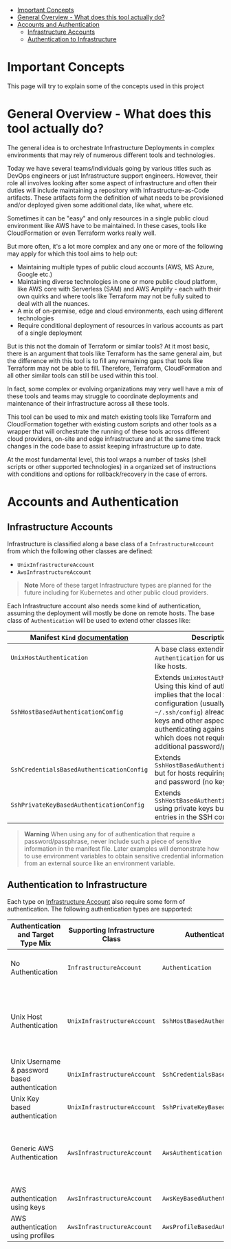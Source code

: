 
- [Important Concepts](#important-concepts)
- [General Overview - What does this tool actually do?](#general-overview---what-does-this-tool-actually-do)
- [Accounts and Authentication](#accounts-and-authentication)
  - [Infrastructure Accounts](#infrastructure-accounts)
  - [Authentication to Infrastructure](#authentication-to-infrastructure)

# Important Concepts

This page will try to explain some of the concepts used in this project

# General Overview - What does this tool actually do?

The general idea is to orchestrate Infrastructure Deployments in complex environments that may rely of numerous different tools and technologies.

Today we have several teams/individuals going by various titles such as DevOps engineers or just Infrastructure support engineers. However, their role all involves looking after some aspect of infrastructure and often their duties will include maintaining a repository with Infrastructure-as-Code artifacts. These artifacts form the definition of what needs to be provisioned and/or deployed given some additional data, like what, where etc. 

Sometimes it can be "easy" and only resources in a single public cloud environment like AWS have to be maintained. In these cases, tools like CloudFormation or even Terraform works really well.

But more often, it's a lot more complex and any one or more of the following may apply for which this tool aims to help out:

* Maintaining multiple types of public cloud accounts (AWS, MS Azure, Google etc.)
* Maintaining diverse technologies in one or more public cloud platform, like AWS core with Serverless (SAM) and AWS Amplify - each with their own quirks and where tools like Terraform may not be fully suited to deal with all the nuances.
* A mix of on-premise, edge and cloud environments, each using different technologies
* Require conditional deployment of resources in various accounts as part of a single deployment

But is this not the domain of Terraform or similar tools? At it most basic, there is an argument that tools like Terraform has the same general aim, but the difference with this tool is to fill any remaining gaps that tools like Terraform may not be able to fill. Therefore, Terraform, CloudFormation and all other similar tools can still be used within this tool. 

In fact, some complex or evolving organizations may very well have a mix of these tools and teams may struggle to coordinate deployments and maintenance of their infrastructure across all these tools.

This tool can be used to mix and match existing tools like Terraform and CloudFormation together with existing custom scripts and other tools as a wrapper that will orchestrate the running of these tools across different cloud providers, on-site and edge infrastructure and at the same time track changes in the code base to assist keeping infrastructure up to date.

At the most fundamental level, this tool wraps a number of tasks (shell scripts or other supported technologies) in a organized set of instructions with conditions and options for rollback/recovery in the case of errors.

# Accounts and Authentication

## Infrastructure Accounts

Infrastructure is classified along a base class of a `InfrastructureAccount` from which the following other classes are defined:

* `UnixInfrastructureAccount`
* `AwsInfrastructureAccount`

> **Note**
> More of these target Infrastructure types are planned for the future including for Kubernetes and other public cloud providers.

Each Infrastructure account also needs some kind of authentication, assuming the deployment will mostly be done on remote hosts. The base class of `Authentication` will be used to extend other classes like:

| Manifest `Kind` [documentation](manifests/infrastructure_accounts.md) | Description                                                                                                                                                                                                                                                                           |
|-----------------------------------------------------------------------|---------------------------------------------------------------------------------------------------------------------------------------------------------------------------------------------------------------------------------------------------------------------------------------|
| `UnixHostAuthentication`                                              | A base class extending `Authentication` for use with Unix like hosts.                                                                                                                                                                                                                 |
| `SshHostBasedAuthenticationConfig`                                    | Extends `UnixHostAuthentication`. Using this kind of authentication implies that the local SSH configuration (usually in `~/.ssh/config`) already defines the keys and other aspects around authenticating against a host which does not require any additional password/passphrases. |
| `SshCredentialsBasedAuthenticationConfig`                             | Extends `SshHostBasedAuthenticationConfig` but for hosts requiring a username and password (no keys).                                                                                                                                                                                 |
| `SshPrivateKeyBasedAuthenticationConfig`                              | Extends `SshHostBasedAuthenticationConfig` using private keys but with no entries in the SSH config file.                                                                                                                                                                             |

> **Warning**
> When using any for of authentication that require a password/passphrase, never include such a piece of sensitive information in the manifest file. Later examples will demonstrate how to use environment variables to obtain sensitive credential information from an external source like an environment variable.

## Authentication to Infrastructure

Each type on [Infrastructure Account](#infrastructure-account) also require some form of authentication. The following authentication types are supported:

| Authentication and Target Type Mix            | Supporting Infrastructure Class | Authentication Class Name                 | Usage Context                                                                                                                                                                             |
|-----------------------------------------------|---------------------------------|-------------------------------------------|-------------------------------------------------------------------------------------------------------------------------------------------------------------------------------------------|
| No Authentication                             | `InfrastructureAccount`         | `Authentication`                          | Only really used for the local account that the tool is being run from.                                                                                                                   |
| Unix Host Authentication                      | `UnixInfrastructureAccount`     | `SshHostBasedAuthenticationConfig`        | Supporting SSH authentication to hosts, where those hosts are defined in local SSH configuration. for example in a file in `/etc/ssh/ssh_config.d`                                        |
| Unix Username & password based authentication | `UnixInfrastructureAccount`     | `SshCredentialsBasedAuthenticationConfig` | Supports unix authentication via SSH using a username and password.                                                                                                                       |
| Unix Key based authentication                 | `UnixInfrastructureAccount`     | `SshPrivateKeyBasedAuthenticationConfig`  | Supports unix authentication using private keys.                                                                                                                                          |
| Generic AWS Authentication                    | `AwsInfrastructureAccount`      | `AwsAuthentication`                       | AWS Authentication with no specifics defined and credentials are derived from the environment [more info](https://boto3.amazonaws.com/v1/documentation/api/latest/guide/credentials.html).|
| AWS authentication using keys                 | `AwsInfrastructureAccount`      | `AwsKeyBasedAuthentication`               | Uses AWS access key and secret key values to authenticate.                                                                                                                                |
| AWS authentication using profiles             | `AwsInfrastructureAccount`      | `AwsProfileBasedAuthentication`           | Uses AWS named profile to authenticate.                                                                                                                                                   |

